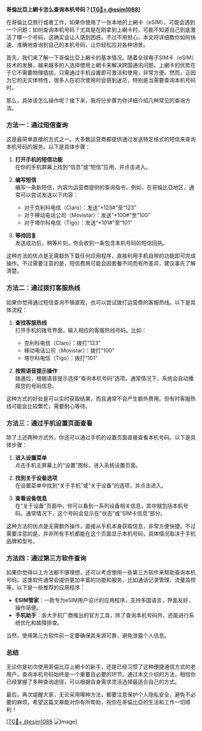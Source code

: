 **哥倫比亞上網卡怎么查询本机号码？[[TG💪+ @esim1088](https://t.me/s/esim1088)]**

在哥倫比亞旅行或者工作，如果你使用了一张本地的上網卡（eSIM），可能会遇到一个问题：如何查询本机号码？尤其是在刚拿到上網卡时，可能不知道自己到底激活了哪一个号码，这确实会让人感到困惑。不过不用担心，本文将详细教你如何快速、准确地查询到自己的本机号码，让你轻松应对各种场景。

首先，我们来了解一下哥倫比亞上網卡的基本情况。随着全球电子SIM卡（eSIM）技术的发展，越来越多的人选择使用上網卡来解决跨国通讯问题。上網卡的优势在于它不需要物理插拔，只需通过手机设置即可激活和使用，非常方便。然而，正因为它的无实体特性，很多人在初次使用时会感到迷茫，特别是当需要查询本机号码时。

那么，具体该怎么操作呢？接下来，我将分步骤为你详细介绍几种常见的查询方法。

### 方法一：通过短信查询

这是最简单直接的方式之一。大多数运营商都提供通过发送特定格式的短信来查询本机号码的服务。以下是具体步骤：

1. **打开手机的短信功能**  
   在你的手机屏幕上找到“信息”或“短信”应用，并点击进入。

2. **编写短信**  
   编写一条新短信，内容为运营商提供的查询指令。例如，在哥倫比亞地区，通常可以尝试发送以下内容：
   - 对于克利科电信（Claro）：发送“*123#”至“123”
   - 对于移动电话公司（Movistar）：发送“*100#”至“100”
   - 对于塔尔科电信（Tigo）：发送“*101#”至“101”

3. **等待回复**  
   发送成功后，稍等片刻，你会收到一条包含本机号码的短信回执。

这种方法的优点是无需额外下载任何应用程序，直接利用手机自带的功能即可完成操作。不过需要注意的是，短信费用可能会因套餐不同而有所差异，建议事先了解清楚。

### 方法二：通过拨打客服热线

如果你觉得通过短信查询不够直观，也可以尝试拨打运营商的客服热线。以下是具体流程：

1. **查找客服热线**  
   打开手机的拨号界面，输入相应的客服热线号码。比如：
   - 克利科电信（Claro）：拨打“123”
   - 移动电话公司（Movistar）：拨打“100”
   - 塔尔科电信（Tigo）：拨打“101”

2. **按照语音提示操作**  
   拨通后，根据语音提示选择“查询本机号码”选项。通常情况下，系统会自动播报您的号码信息。

这种方式的好处是可以实时获取结果，而且通常不会产生额外费用。但有时客服热线可能会比较繁忙，需要耐心等待。

### 方法三：通过手机设置页面查看

除了上述两种方式外，你还可以通过手机的设置页面直接查看本机号码。以下是具体步骤：

1. **进入设置菜单**  
   点击手机主屏幕上的“设置”图标，进入系统设置页面。

2. **找到关于设备选项**  
   在设置菜单中找到“关于手机”或“关于设备”的选项，并点击进入。

3. **查看设备信息**  
   在“关于设备”页面中，你可以看到一系列设备相关信息，其中就包括本机号码。通常情况下，这个号码会显示在“状态”或“SIM卡信息”部分。

这种方法的优点是无需额外操作，直接从手机本身获取信息，非常方便快捷。不过需要注意的是，并非所有手机都能在这个页面显示本机号码，具体情况取决于手机品牌和型号。

### 方法四：通过第三方软件查询

如果你觉得以上方法都不够理想，还可以考虑使用一些第三方软件来帮助查询本机号码。这类软件通常会提供更加丰富的功能和服务，比如通话记录管理、流量监控等。以下是一些推荐的应用程序：

- **ESIM管家**：一款专为eSIM用户设计的应用程序，支持多国语言，界面友好，操作简便。
- **手机助手**：各大手机厂商推出的官方工具，除了查询本机号码外，还能进行系统优化和故障排查。

当然，使用第三方软件前一定要确保其来源可靠，避免泄露个人信息。

### 总结

无论你是初次使用哥倫比亞上網卡的新手，还是已经习惯了这种便捷通信方式的老用户，查询本机号码始终是一个重要且必要的环节。通过本文介绍的方法，相信你已经掌握了多种查询途径，可以根据自身需求灵活选择最适合自己的方式。

最后，再次提醒大家，无论采用哪种方法，都要注意保护个人隐私安全，避免不必要的麻烦。希望这篇文章能对你有所帮助，祝你在哥倫比亞的生活和工作一切顺利！

[[TG💪+ @esim1088](https://t.me/s/esim1088) ![Image](https://i.postimg.cc/4NQfJmqS/Snipaste-2025-05-13-00-14-12.png)]